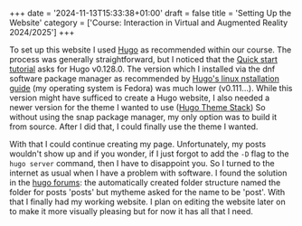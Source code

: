 +++
date = '2024-11-13T15:33:38+01:00'
draft = false
title = 'Setting Up the Website'
category = ['Course: Interaction in Virtual and Augmented Reality 2024/2025']
+++

To set up this website I used [Hugo](https://gohugo.io) as recommended within our course. The process was generally straightforward, but I noticed that the [Quick start tutorial](https://gohugo.io/getting-started/quick-start/) asks for Hugo v0.128.0. The version which I installed via the dnf software package manager as recommended by [Hugo's linux nstallation guide](https://gohugo.io/installation/linux/) (my operating system is Fedora) was much lower (v0.111...). While this version might have sufficed to create a Hugo website, I also needed a newer version for the theme I wanted to use ([Hugo Theme Stack](https://themes.gohugo.io/themes/hugo-theme-stack/#documentation)) So without using the snap package manager, my only option was to build it from source. After I did that, I could finally use the theme I wanted.

With that I could continue creating my page. Unfortunately, my posts wouldn't show up and if you wonder, if I just forgot to add the ```-D``` flag to the ```hugo server``` command, then I have to disappoint you. So I turned to the internet as usual when I have a problem with software. I found the solution in the [hugo forums](https://discourse.gohugo.io/t/new-to-hugo-content-posts-do-not-display-anything/28298): the automatically created folder structure named the folder for posts 'posts' but mytheme asked for the name to be 'post'. With that I finally had my working website. I plan on editing the website later on to make it more visually pleasing but for now it has all that I need.


